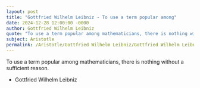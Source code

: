 ```yaml
---
layout: post
title: "Gottfried Wilhelm Leibniz - To use a term popular among"
date: 2024-12-28 12:00:00 -0000
author: Gottfried Wilhelm Leibniz
quote: "To use a term popular among mathematicians, there is nothing without a sufficient reason."
subject: Aristotle
permalink: /Aristotle/Gottfried Wilhelm Leibniz/Gottfried Wilhelm Leibniz - To use a term popular among
---
```


To use a term popular among mathematicians, there is nothing without a sufficient reason.

- Gottfried Wilhelm Leibniz
